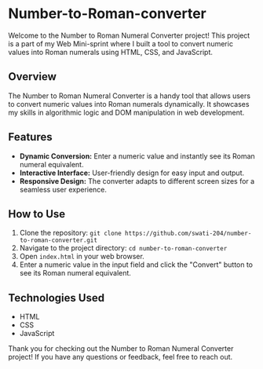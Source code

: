 # Number-to-Roman-converter
Welcome to the Number to Roman Numeral Converter project! This project is a part of my Web Mini-sprint where I built a tool to convert numeric values into Roman numerals using HTML, CSS, and JavaScript.

## Overview
The Number to Roman Numeral Converter is a handy tool that allows users to convert numeric values into Roman numerals dynamically. It showcases my skills in algorithmic logic and DOM manipulation in web development.

## Features

- **Dynamic Conversion:** Enter a numeric value and instantly see its Roman numeral equivalent.
- **Interactive Interface:** User-friendly design for easy input and output.
- **Responsive Design:** The converter adapts to different screen sizes for a seamless user experience.

## How to Use

1. Clone the repository: `git clone https://github.com/swati-204/number-to-roman-converter.git`
2. Navigate to the project directory: `cd number-to-roman-converter`
3. Open `index.html` in your web browser.
4. Enter a numeric value in the input field and click the "Convert" button to see its Roman numeral equivalent.

## Technologies Used

- HTML
- CSS
- JavaScript

Thank you for checking out the Number to Roman Numeral Converter project! If you have any questions or feedback, feel free to reach out.

